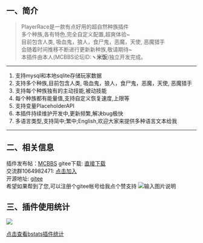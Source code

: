 ## 一、简介

> PlayerRace是一款有点好用的超自然种族插件  
多个种族,各有特色,完全自定义配置,超爽体验~  
目前包含人类, 吸血鬼，狼人，食尸鬼，恶魔，天使, 恶魔猎手  
会随着时间推移不断进行更新新种族,敬请期待~  
本插件由本人(MCBBS论坛ID:**ヽ米饭**)独立开发完成。

------------
1. 支持mysql和本地sqlite存储玩家数据
2. 支持多个种族,目前包含人类, 吸血鬼，狼人，食尸鬼，恶魔，天使, 恶魔猎手
3. 支持每个种族独有的主动技能,被动技能
4. 每个种族都有能量值,支持自定义恢复速度,上限等
5. 支持变量PlaceholderAPI
6. 本插件持续维护开发中,更新频繁,解决bug极快
8. 多语言类型,支持简中;繁中;English,欢迎大家来提供多种语言文本给我
------------

## 二、相关信息
插件发布帖：[MCBBS](https://www.mcbbs.net/thread-1149860-1-1.html "MCBBS")
gitee下载: [直接下载](https://gitee.com/handy-git/PlayerRace/releases "直接下载")  
交流群1064982471: [点击加入](https://jq.qq.com/?_wv=1027&k=5sxTf8u "点击加入")  
开源地址: [gitee](https://gitee.com/handy-git/PlayerRace "gitee")   
希望如果帮到了您,可以注册个gitee帐号给我点个赞支持
![输入图片说明](https://images.gitee.com/uploads/images/2021/0106/164955_ad1efac2_1604115.png "13.png")

## 三、插件使用统计
![](https://bstats.org/signatures/bukkit/PlayerRace.svg)

[点击查看bstats插件统计](https://bstats.org/plugin/bukkit/PlayerRace/8605 "点击查看bstats插件统计")